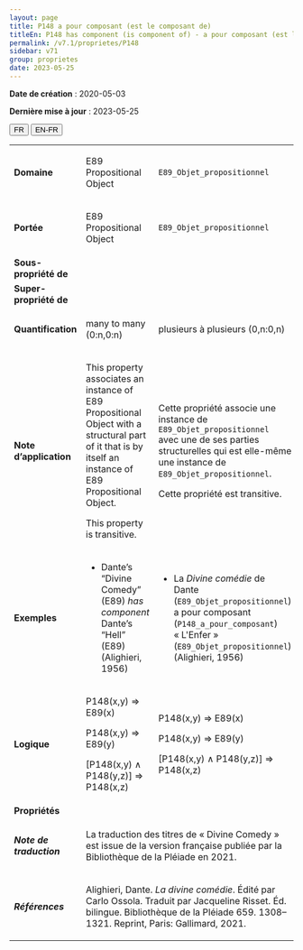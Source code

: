 ```yaml
---
layout: page
title: P148 a pour composant (est le composant de)
titleEn: P148 has component (is component of) - a pour composant (est le composant de)
permalink: /v7.1/proprietes/P148
sidebar: v71
group: proprietes
date: 2023-05-25
---
```


**Date de création** : 2020-05-03

**Dernière mise à jour** : 2023-05-25

<div class="lang-buttons">
 <button id="fr" class="activate">FR</button>
 <button id="en-fr">EN-FR</button>
</div>

<table>
<tbody>
<tr>
<td><strong>Domaine</strong></td>
<td class="en">
<p>E89 Propositional Object</p>
</td>
<td>
<p><code class="language-plaintext highlighter-rouge">E89_Objet_propositionnel</code></p>
</td>
</tr>
<tr>
<td><strong>Portée</strong></td>
<td class="en">
<p>E89 Propositional Object</p>
</td>
<td>
<p><code class="language-plaintext highlighter-rouge">E89_Objet_propositionnel</code></p>
</td>
</tr>
<tr>
<td><strong>Sous-propriété de</strong></td>
<td class="en">
</td>
<td>
</td>
</tr>
<tr>
<td><strong>Super-propriété de</strong></td>
<td class="en">
</td>
<td>
</td>
</tr>
<tr>
<td><strong>Quantification</strong></td>
<td class="en">
<p>many to many (0:n,0:n)</p>
</td>
<td>
<p>plusieurs à plusieurs (0,n:0,n)</p>
</td>
</tr>
<tr>
<td><strong>Note d’application</strong></td>
<td class="en">
<p>This property associates an instance of E89 Propositional Object with a structural part of it that is by itself an instance of E89 Propositional Object.</p>
<p>This property is transitive.</p>
</td>
<td>
<p>Cette propriété associe une instance de <code class="language-plaintext highlighter-rouge">E89_Objet_propositionnel</code> avec une de ses parties structurelles qui est elle-même une instance de <code class="language-plaintext highlighter-rouge">E89_Objet_propositionnel</code>. </p>
<p>Cette propriété est transitive.  </p>
</td>
</tr>
<tr>
<td><strong>Exemples</strong></td>
<td class="en">
<ul>
<li><p>Dante’s “Divine Comedy” (E89) <em>has component </em>Dante’s “Hell” (E89) (Alighieri, 1956)</p>
</li>
</ul>
</td>
<td>
<ul>
<li><p>La <em>Divine comédie</em> de Dante (<code class="language-plaintext highlighter-rouge">E89_Objet_propositionnel</code>) a pour composant (<code class="language-plaintext highlighter-rouge">P148_a_pour_composant</code>) « L'Enfer » (<code class="language-plaintext highlighter-rouge">E89_Objet_propositionnel</code>) (Alighieri, 1956)</p>
</li>
</ul>
</td>
</tr>
<tr>
<td><strong>Logique</strong></td>
<td class="en">
<p>P148(x,y) ⇒ E89(x)</p>
<p>P148(x,y) ⇒ E89(y)</p>
<p>[P148(x,y) ∧ P148(y,z)] ⇒ P148(x,z)</p>
</td>
<td>
<p>P148(x,y) ⇒ E89(x)</p>
<p>P148(x,y) ⇒ E89(y)</p>
<p>[P148(x,y) ∧ P148(y,z)] ⇒ P148(x,z)</p>
</td>
</tr>
<tr>
<td><strong>Propriétés</strong></td>
<td class="en">
</td>
<td>
</td>
</tr>
<tr>
<td><strong><em>Note de traduction</em></strong></td>
<td colspan="2">
<p>La traduction des titres de « Divine Comedy » est issue de la version française publiée par la Bibliothèque de la Pléiade en 2021. </p>
</td>
</tr>
<tr>
<td><strong><em>Références</em></strong></td>
<td colspan="2">
<p>Alighieri, Dante. <em>La divine comédie</em>. Édité par Carlo Ossola. Traduit par Jacqueline Risset. Éd. bilingue. Bibliothèque de la Pléiade 659. 1308–1321. Reprint, Paris: Gallimard, 2021.</p>
</td>
</tr>
</tbody>
</table>
